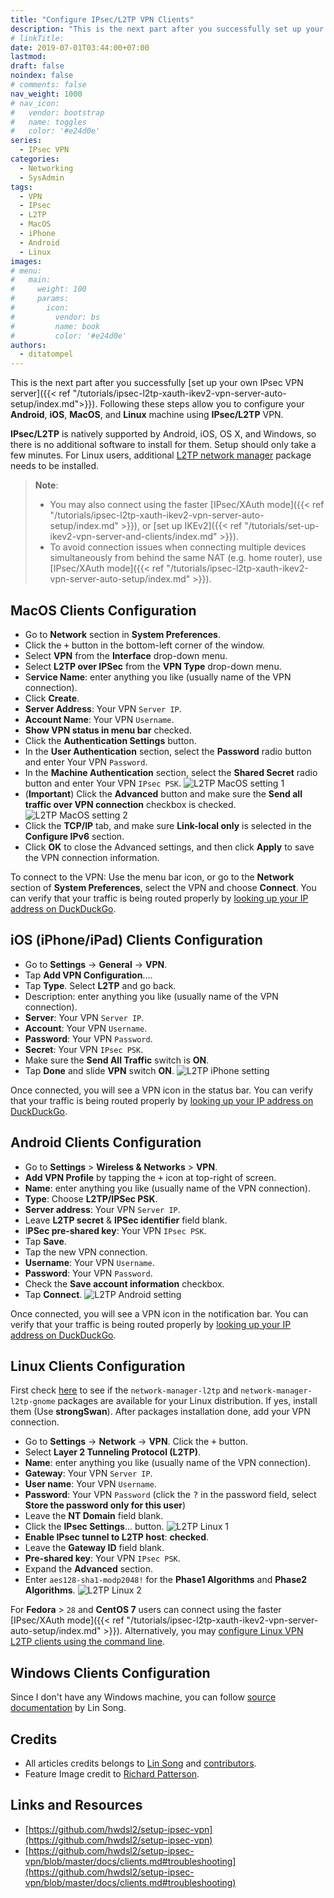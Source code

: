 ```yaml
---
title: "Configure IPsec/L2TP VPN Clients"
description: "This is the next part after you successfully set up your own IPsec VPN server. Following these steps allow you to configure your Android, iOS, MacOS, and Linux machine using IPsec/L2TP VPN."
# linkTitle:
date: 2019-07-01T03:44:00+07:00
lastmod:
draft: false
noindex: false
# comments: false
nav_weight: 1000
# nav_icon:
#   vendor: bootstrap
#   name: toggles
#   color: '#e24d0e'
series:
  - IPsec VPN
categories:
  - Networking
  - SysAdmin
tags:
  - VPN
  - IPsec
  - L2TP
  - MacOS
  - iPhone
  - Android
  - Linux
images:
# menu:
#   main:
#     weight: 100
#     params:
#       icon:
#         vendor: bs
#         name: book
#         color: '#e24d0e'
authors:
  - ditatompel
---
```


This is the next part after you successfully [set up your own IPsec VPN server]({{< ref "/tutorials/ipsec-l2tp-xauth-ikev2-vpn-server-auto-setup/index.md">}}). Following these steps allow you to configure your **Android**, **iOS**, **MacOS**, and **Linux** machine using **IPsec/L2TP** VPN.

**IPsec/L2TP** is natively supported by Android, iOS, OS X, and Windows, so there is no additional software to install for them. Setup should only take a few minutes. For Linux users, additional [L2TP network manager](https://github.com/nm-l2tp/NetworkManager-l2tp?ref=rtd.ditatompel.com) package needs to be installed.

<!--more-->

> **Note**:
> * You may also connect using the faster [IPsec/XAuth mode]({{< ref "/tutorials/ipsec-l2tp-xauth-ikev2-vpn-server-auto-setup/index.md" >}}), or [set up IKEv2]({{< ref "/tutorials/set-up-ikev2-vpn-server-and-clients/index.md" >}}).
> * To avoid connection issues when connecting multiple devices simultaneously from behind the same NAT (e.g. home router), use [IPsec/XAuth mode]({{< ref "/tutorials/ipsec-l2tp-xauth-ikev2-vpn-server-auto-setup/index.md" >}}).

## MacOS Clients Configuration
- Go to **Network** section in **System Preferences**.
- Click the <kbd>+</kbd> button in the bottom-left corner of the window.
- Select **VPN** from the **Interface** drop-down menu.
- Select **L2TP over IPSec** from the **VPN Type** drop-down menu.
- S**ervice Name**: enter anything you like (usually name of the VPN connection).
- Click **Create**.
- **Server Address**: Your VPN `Server IP`.
- **Account Name**: Your VPN `Username`.
- **Show VPN status in menu bar** checked.
- Click the **Authentication Settings** button.
- In the **User Authentication** section, select the **Password** radio button and enter Your VPN `Password`.
- In the **Machine Authentication** section, select the **Shared Secret** radio button and enter Your VPN `IPsec PSK`.
![L2TP MacOS setting 1](l2tp-mac-auth-2.png#center)
- (**Important**) Click the **Advanced** button and make sure the **Send all traffic over VPN connection** checkbox is checked.
![L2TP MacOS setting 2](l2tp-mac-all-con.png#center)
- Click the **TCP/IP** tab, and make sure **Link-local only** is selected in the **Configure IPv6** section.
- Click **OK** to close the Advanced settings, and then click **Apply** to save the VPN connection information.

To connect to the VPN: Use the menu bar icon, or go to the **Network** section of **System Preferences**, select the VPN and choose **Connect**. You can verify that your traffic is being routed properly by [looking up your IP address on DuckDuckGo](https://duckduckgo.com/?q=ip&ia=answer).

## iOS (iPhone/iPad) Clients Configuration
- Go to **Settings** -> **General** -> **VPN**.
- Tap **Add VPN Configuration**....
- Tap **Type**. Select **L2TP** and go back.
- Description: enter anything you like (usually name of the VPN connection).
- **Server**: Your VPN `Server IP`.
- **Account**: Your VPN `Username`.
- **Password**: Your VPN `Password`.
- **Secret**: Your VPN `IPsec PSK`.
- Make sure the **Send All Traffic** switch is **ON**.
- Tap **Done** and slide **VPN** switch **ON**.
![L2TP iPhone setting](l2tp-iphone.jpg#center)

Once connected, you will see a VPN icon in the status bar. You can verify that your traffic is being routed properly by [looking up your IP address on DuckDuckGo](https://duckduckgo.com/?q=ip&ia=answer).

## Android Clients Configuration
- Go to **Settings** > **Wireless & Networks** > **VPN**.
- **Add VPN Profile** by tapping the <kbd>+</kbd> icon at top-right of screen.
- **Name**: enter anything you like (usually name of the VPN connection).
- **Type**: Choose **L2TP/IPSec PSK**.
- **Server address**: Your VPN `Server IP`.
- Leave **L2TP secret** & **IPSec identifier** field blank.
- I**PSec pre-shared key**: Your VPN `IPsec PSK`.
- Tap **Save**.
- Tap the new VPN connection.
- **Username**: Your VPN `Username`.
- **Password**: Your VPN `Password`.
- Check the **Save account information** checkbox.
- Tap **Connect**.
![L2TP Android setting](l2tp-android.jpg#center)

Once connected, you will see a VPN icon in the notification bar. You can verify that your traffic is being routed properly by [looking up your IP address on DuckDuckGo](https://duckduckgo.com/?q=ip&ia=answer).

## Linux Clients Configuration
First check [here](https://github.com/nm-l2tp/network-manager-l2tp/wiki/Prebuilt-Packages) to see if the `network-manager-l2tp` and `network-manager-l2tp-gnome` packages are available for your Linux distribution. If yes, install them (Use **strongSwan**). After packages installation done, add your VPN connection.

- Go to **Settings** -> **Network** -> **VPN**. Click the <kbd>+</kbd> button.
- Select **Layer 2 Tunneling Protocol (L2TP)**.
- **Name**: enter anything you like (usually name of the VPN connection).
- **Gateway**: Your VPN `Server IP`.
- **User name**: Your VPN `Username`.
- **Password**: Your VPN `Password` (click the <kbd>?</kbd> in the password field, select **Store the password only for this user**)
- Leave the **NT Domain** field blank.
- Click the **IPsec Settings**... button.
![L2TP Linux 1](l2tp-linux-1.png#center)
- **Enable IPsec tunnel to L2TP host**: **checked**.
- Leave the **Gateway ID** field blank.
- **Pre-shared key**: Your VPN `IPsec PSK`.
- Expand the **Advanced** section.
- Enter `aes128-sha1-modp2048!` for the **Phase1 Algorithms** and **Phase2 Algorithms**.
![L2TP Linux 2](l2tp-linux-2.png#center)

For **Fedora** > `28` and **CentOS 7** users can connect using the faster [IPsec/XAuth mode]({{< ref "/tutorials/ipsec-l2tp-xauth-ikev2-vpn-server-auto-setup/index.md" >}}). Alternatively, you may [configure Linux VPN L2TP clients using the command line](https://github.com/hwdsl2/setup-ipsec-vpn/blob/master/docs/clients.md#configure-linux-vpn-clients-using-the-command-line).

## Windows Clients Configuration
Since I don't have any Windows machine, you can follow [source documentation](https://github.com/hwdsl2/setup-ipsec-vpn/blob/master/docs/clients.md#windows) by Lin Song.

## Credits
- All articles credits belongs to [Lin Song](https://www.linkedin.com/in/linsongui/) and [contributors](https://github.com/hwdsl2/setup-ipsec-vpn/graphs/contributors).
- Feature Image credit to [Richard Patterson](http://www.comparitech.com/).

## Links and Resources
* [https://github.com/hwdsl2/setup-ipsec-vpn](https://github.com/hwdsl2/setup-ipsec-vpn)
* [https://github.com/hwdsl2/setup-ipsec-vpn/blob/master/docs/clients.md#troubleshooting](https://github.com/hwdsl2/setup-ipsec-vpn/blob/master/docs/clients.md#troubleshooting)